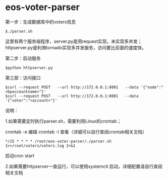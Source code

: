 # eos-voter-parser

第一步：生成数据库中的voters信息
```
$./parser.sh 
```
这里有两个服务端程序，server.py是用request实现，未实现多并发；httpserver.py是利用tornado实现多并发服务，访问要比前面的速度快。

第二步：启动服务
```
$python httpserver.py
```
第三部：访问接口
```
$curl --request POST   --url http://172.0.0.1:8001   --data '{"node":"<bpaccountname>"}'
$curl --request POST   --url http://172.0.0.1:8001   --data '{"voter":"<account>"}'
```
说明：

1.如果需要定时执行parser.sh，需要利用Linux的crontab；

   crontab -e 编辑   crontab -l 查看（详细可以自行查阅crontab相关文档）
   ```
   */15 * * * * /root/eos-voter-parser/./parser.sh  1>>/root/voters/voters.log 2>&1
   ```
   启动cron start
   
2.如果需要httpserver一直运行，可以使用systemctl 启动，详细配置请自行查阅相关文档

